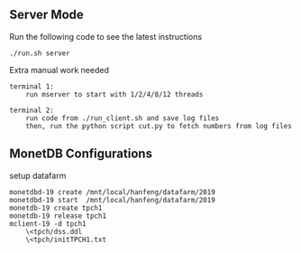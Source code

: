 
## Server Mode

Run the following code to see the latest  instructions

    ./run.sh server

Extra manual work needed

    terminal 1:
        run mserver to start with 1/2/4/8/12 threads

    terminal 2:
        run code from ./run_client.sh and save log files
        then, run the python script cut.py to fetch numbers from log files

## MonetDB Configurations

setup datafarm

    monetdbd-19 create /mnt/local/hanfeng/datafarm/2019
    monetdbd-19 start  /mnt/local/hanfeng/datafarm/2019
    monetdb-19 create tpch1
    monetdb-19 release tpch1
    mclient-19 -d tpch1
        \<tpch/dss.ddl
        \<tpch/initTPCH1.txt



